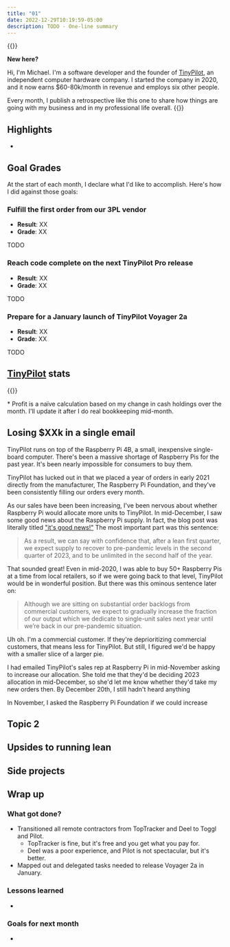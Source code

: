 ```yaml
---
title: "01"
date: 2022-12-29T10:19:59-05:00
description: TODO - One-line summary
---
```


{{<notice type="info">}}

**New here?**

Hi, I'm Michael. I'm a software developer and the founder of [TinyPilot](https://tinypilotkvm.com), an independent computer hardware company. I started the company in 2020, and it now earns $60-80k/month in revenue and employs six other people.

Every month, I publish a retrospective like this one to share how things are going with my business and in my professional life overall.
{{</notice>}}

## Highlights

-

## Goal Grades

At the start of each month, I declare what I'd like to accomplish. Here's how I did against those goals:

### Fulfill the first order from our 3PL vendor

- **Result**: XX
- **Grade**: XX

TODO

### Reach code complete on the next TinyPilot Pro release

- **Result**: XX
- **Grade**: XX

TODO

### Prepare for a January launch of TinyPilot Voyager 2a

- **Result**: XX
- **Grade**: XX

TODO

## [TinyPilot](https://tinypilotkvm.com/?ref=mtlynch.io) stats

{{<revenue-graph project="tinypilot">}}

\* Profit is a naïve calculation based on my change in cash holdings over the month. I'll update it after I do real bookkeeping mid-month.

## Losing $XXk in a single email

TinyPilot runs on top of the Raspberry Pi 4B, a small, inexpensive single-board computer. There's been a massive shortage of Raspberry Pis for the past year. It's been nearly impossible for consumers to buy them.

TinyPilot has lucked out in that we placed a year of orders in early 2021 directly from the manufacturer, The Raspberry Pi Foundation, and they've been consistently filling our orders every month.

As our sales have been been increasing, I've been nervous about whether Raspberry Pi would allocate more units to TinyPilot. In mid-December, I saw some good news about the Raspberry Pi supply. In fact, the blog post was literally titled ["it's good news!"](https://www.raspberrypi.com/news/supply-chain-update-its-good-news/) The most important part was this sentence:

> As a result, we can say with confidence that, after a lean first quarter, we expect supply to recover to pre-pandemic levels in the second quarter of 2023, and to be unlimited in the second half of the year.

That sounded great! Even in mid-2020, I was able to buy 50+ Raspberry Pis at a time from local retailers, so if we were going back to that level, TinyPilot would be in wonderful position. But there was this ominous sentence later on:

> Although we are sitting on substantial order backlogs from commercial customers, we expect to gradually increase the fraction of our output which we dedicate to single-unit sales next year until we’re back in our pre-pandemic situation.

Uh oh. I'm a commercial customer. If they're deprioritizing commercial customers, that means less for TinyPilot. But still, I figured we'd be happy with a smaller slice of a larger pie.

I had emailed TinyPilot's sales rep at Raspberry Pi in mid-November asking to increase our allocation. She told me that they'd be deciding 2023 allocation in mid-December, so she'd let me know whether they'd take my new orders then. By December 20th, I still hadn't heard anything

In November, I asked the Raspberry Pi Foundation if we could increase

## Topic 2

## Upsides to running lean

## Side projects

## Wrap up

### What got done?

- Transitioned all remote contractors from TopTracker and Deel to Toggl and Pilot.
  - TopTracker is fine, but it's free and you get what you pay for.
  - Deel was a poor experience, and Pilot is not spectacular, but it's better.
- Mapped out and delegated tasks needed to release Voyager 2a in January.

### Lessons learned

-

### Goals for next month

-

